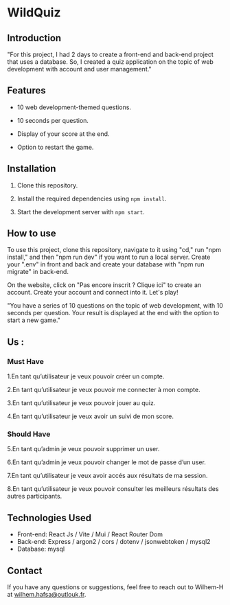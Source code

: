# WildQuiz

## Introduction

"For this project, I had 2 days to create a front-end and back-end project that uses a database. So, I created a quiz application on the topic of web development with account and user management."

## Features

- 10 web development-themed questions.

- 10 seconds per question.

- Display of your score at the end.

- Option to restart the game.

## Installation

1. Clone this repository.

2. Install the required dependencies using `npm install`.

3. Start the development server with `npm start`.

## How to use

To use this project, clone this repository, navigate to it using "cd," run "npm install," and then "npm run dev" if you want to run a local server.
Create your ".env" in front and back and create your database with "npm run migrate" in back-end.

On the website, click on "Pas encore inscrit ? Clique ici" to create an account.
Create your account and connect into it.
Let's play!

"You have a series of 10 questions on the topic of web development, with 10 seconds per question. Your result is displayed at the end with the option to start a new game."

## Us :

### Must Have

1.En tant qu’utilisateur je veux pouvoir créer un compte.

2.En tant qu’utilisateur je veux pouvoir me connecter à mon compte.

3.En tant qu’utilisateur je veux pouvoir jouer au quiz.

4.En tant qu’utilisateur je veux avoir un suivi de mon score.

### Should Have

5.En tant qu’admin je veux pouvoir supprimer un user.

6.En tant qu’admin je veux pouvoir changer le mot de passe d’un user.

7.En tant qu’utilisateur je veux avoir accés aux résultats de ma session.

8.En tant qu’utilisateur je veux pouvoir consulter les meilleurs résultats des autres participants.

## Technologies Used

- Front-end: React Js / Vite / Mui / React Router Dom
- Back-end: Express / argon2 / cors / dotenv / jsonwebtoken / mysql2
- Database: mysql

## Contact

If you have any questions or suggestions, feel free to reach out to Wilhem-H at wilhem.hafsa@outlouk.fr.
